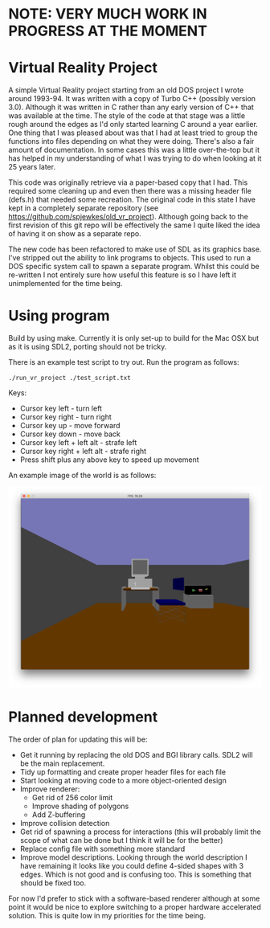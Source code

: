 # NOTE: VERY MUCH WORK IN PROGRESS AT THE MOMENT

# Virtual Reality Project

A simple Virtual Reality project starting from an old DOS project I wrote around 1993-94. It was written with a copy of Turbo C++ (possibly version 3.0). Although it was written in C rather than any early version of C++ that was available at the time. The style of the code at that stage was a little rough around the edges as I'd only started learning C around a year earlier. One thing that I was pleased about was that I had at least tried to group the functions into files depending on what they were doing. There's also a fair amount of documentation. In some cases this was a little over-the-top but it has helped in my understanding of what I was trying to do when looking at it 25 years later.

This code was originally retrieve via a paper-based copy that I had. This required some cleaning up and even then there was a missing header file (defs.h) that needed some recreation. The original code in this state I have kept in a completely separate repository (see https://github.com/spjewkes/old_vr_project). Although going back to the first revision of this git repo will be effectively the same I quite liked the idea of having it on show as a separate repo.

The new code has been refactored to make use of SDL as its graphics base. I've stripped out the ability to link programs to objects. This used to run a DOS specific system call to spawn a separate program. Whilst this could be re-written I not entirely sure how useful this feature is so I have left it unimplemented for the time being.

# Using program

Build by using make. Currently it is only set-up to build for the Mac OSX but as it is using SDL2, porting should not be tricky.

There is an example test script to try out. Run the program as follows:

```
./run_vr_project ./test_script.txt
```

Keys:

* Cursor key left - turn left
* Cursor key right - turn right
* Cursor key up - move forward
* Cursor key down - move back
* Cursor key left + left alt - strafe left
* Cursor key right + left alt - strafe right
* Press shift plus any above key to speed up movement

An example image of the world is as follows:

![alt text](https://github.com/spjewkes/vr_project/blob/master/res/hires_test_world.png)

# Planned development

The order of plan for updating this will be:
* Get it running by replacing the old DOS and BGI library calls. SDL2 will be the main replacement.
* Tidy up formatting and create proper header files for each file
* Start looking at moving code to a more object-oriented design
* Improve renderer:
  * Get rid of 256 color limit
  * Improve shading of polygons
  * Add Z-buffering
* Improve collision detection
* Get rid of spawning a process for interactions (this will probably limit the scope of what can be done but I think it will be for the better)
* Replace config file with something more standard
* Improve model descriptions. Looking through the world description I have remaining it looks like you could define 4-sided shapes with 3 edges. Which is not good and is confusing too. This is something that should be fixed too.

For now I'd prefer to stick with a software-based renderer although at some point it would be nice to explore switching to a proper hardware accelerated solution. This is quite low in my priorities for the time being.


